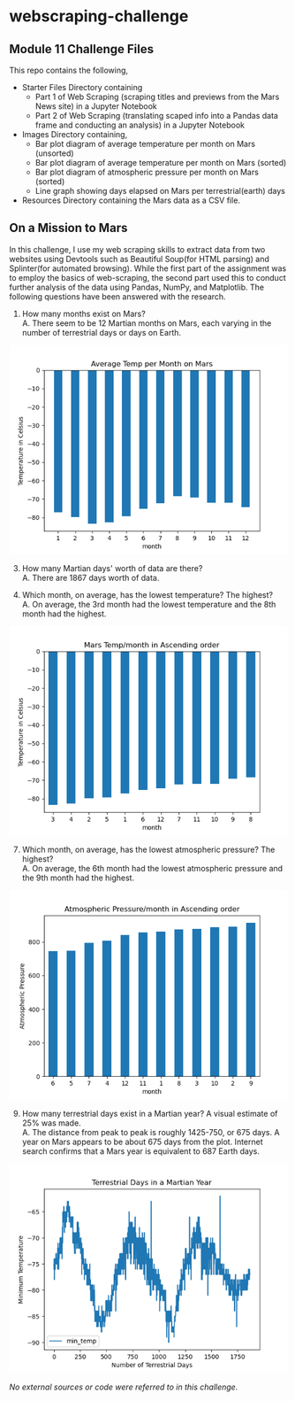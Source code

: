 # webscraping-challenge
## Module 11 Challenge Files

This repo contains the following,
- Starter Files Directory containing
    - Part 1 of Web Scraping (scraping titles and previews from the Mars News site) in a Jupyter Notebook
    - Part 2 of Web Scraping (translating scaped info into a Pandas data frame and conducting an analysis) in a Jupyter Notebook
- Images Directory containing,
    - Bar plot diagram of average temperature per month on Mars (unsorted)
    - Bar plot diagram of average temperature per month on Mars (sorted)
    - Bar plot diagram of atmospheric pressure per month on Mars (sorted)
    - Line graph showing days elapsed on Mars per terrestrial(earth) days
- Resources Directory containing the Mars data as a CSV file.

## On a Mission to Mars

In this challenge, I use my web scraping skills to extract data from two websites using Devtools such as Beautiful Soup(for HTML parsing) and Splinter(for automated browsing). While the first part of the assignment was to employ the basics of web-scraping, the second part used this to conduct further analysis of the data using Pandas, NumPy, and Matplotlib. The following questions have been answered with the research.

1. How many months exist on Mars?</br>
A. There seem to be 12 Martian months on Mars, each varying in the number of terrestrial days or days on Earth.

<img src="Images/Ave_Temp_Unsorted.png">

3. How many Martian days' worth of data are there?</br>
A. There are 1867 days worth of data.

5. Which month, on average, has the lowest temperature? The highest?</br>
A. On average, the 3rd month had the lowest temperature and the 8th month had the highest.

<img src="Images/Ave_Temp_Sorted.png">

7. Which month, on average, has the lowest atmospheric pressure? The highest?</br>
A. On average, the 6th month had the lowest atmospheric pressure and the 9th month had the highest.

<img src="Images/Pressure_Sorted.png">

9. How many terrestrial days exist in a Martian year? A visual estimate of 25% was made.</br>
A. The distance from peak to peak is roughly 1425-750, or 675 days. A year on Mars appears to be about 675 days from the plot. Internet search confirms that a Mars year is equivalent to 687 Earth days.

<img src="Images/Terrestrial_Days.png">

_No external sources or code were referred to in this challenge._
